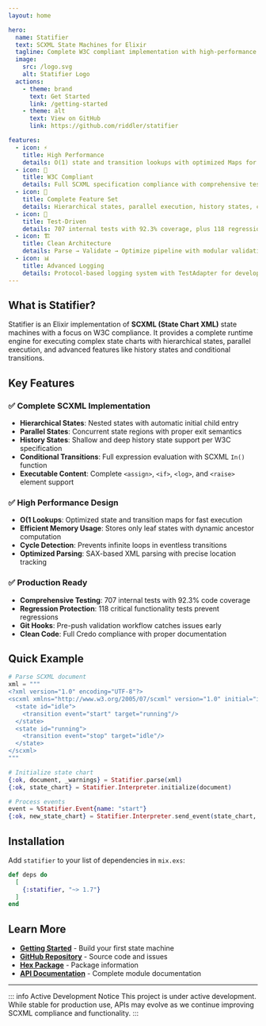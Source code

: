 ```yaml
---
layout: home

hero:
  name: Statifier
  text: SCXML State Machines for Elixir
  tagline: Complete W3C compliant implementation with high-performance state chart execution
  image:
    src: /logo.svg
    alt: Statifier Logo
  actions:
    - theme: brand
      text: Get Started
      link: /getting-started
    - theme: alt
      text: View on GitHub
      link: https://github.com/riddler/statifier

features:
  - icon: ⚡
    title: High Performance
    details: O(1) state and transition lookups with optimized Maps for fast state chart execution
  - icon: 🎯
    title: W3C Compliant
    details: Full SCXML specification compliance with comprehensive test coverage from SCION and W3C test suites
  - icon: 🔧
    title: Complete Feature Set
    details: Hierarchical states, parallel execution, history states, conditional transitions, and executable content
  - icon: 🧪
    title: Test-Driven
    details: 707 internal tests with 92.3% coverage, plus 118 regression tests ensuring reliability
  - icon: 🏗️
    title: Clean Architecture
    details: Parse → Validate → Optimize pipeline with modular validation and clear separation of concerns
  - icon: 📊
    title: Advanced Logging
    details: Protocol-based logging system with TestAdapter for development and ElixirLoggerAdapter for production
---
```


## What is Statifier?

Statifier is an Elixir implementation of **SCXML (State Chart XML)** state machines with a focus on W3C compliance. It provides a complete runtime engine for executing complex state charts with hierarchical states, parallel execution, and advanced features like history states and conditional transitions.

## Key Features

### ✅ Complete SCXML Implementation

- **Hierarchical States**: Nested states with automatic initial child entry
- **Parallel States**: Concurrent state regions with proper exit semantics  
- **History States**: Shallow and deep history state support per W3C specification
- **Conditional Transitions**: Full expression evaluation with SCXML `In()` function
- **Executable Content**: Complete `<assign>`, `<if>`, `<log>`, and `<raise>` element support

### ✅ High Performance Design

- **O(1 Lookups**: Optimized state and transition maps for fast execution
- **Efficient Memory Usage**: Stores only leaf states with dynamic ancestor computation
- **Cycle Detection**: Prevents infinite loops in eventless transitions
- **Optimized Parsing**: SAX-based XML parsing with precise location tracking

### ✅ Production Ready

- **Comprehensive Testing**: 707 internal tests with 92.3% code coverage
- **Regression Protection**: 118 critical functionality tests prevent regressions
- **Git Hooks**: Pre-push validation workflow catches issues early
- **Clean Code**: Full Credo compliance with proper documentation

## Quick Example

```elixir
# Parse SCXML document
xml = """
<?xml version="1.0" encoding="UTF-8"?>
<scxml xmlns="http://www.w3.org/2005/07/scxml" version="1.0" initial="idle">
  <state id="idle">
    <transition event="start" target="running"/>
  </state>
  <state id="running">
    <transition event="stop" target="idle"/>
  </state>
</scxml>
"""

# Initialize state chart
{:ok, document, _warnings} = Statifier.parse(xml)
{:ok, state_chart} = Statifier.Interpreter.initialize(document)

# Process events
event = %Statifier.Event{name: "start"}
{:ok, new_state_chart} = Statifier.Interpreter.send_event(state_chart, event)
```

## Installation

Add `statifier` to your list of dependencies in `mix.exs`:

```elixir
def deps do
  [
    {:statifier, "~> 1.7"}
  ]
end
```

## Learn More

- **[Getting Started](/getting-started)** - Build your first state machine
- **[GitHub Repository](https://github.com/riddler/statifier)** - Source code and issues  
- **[Hex Package](https://hex.pm/packages/statifier)** - Package information
- **[API Documentation](https://hexdocs.pm/statifier/)** - Complete module documentation

---

::: info Active Development Notice
This project is under active development. While stable for production use, APIs may evolve as we continue improving SCXML compliance and functionality.
:::
